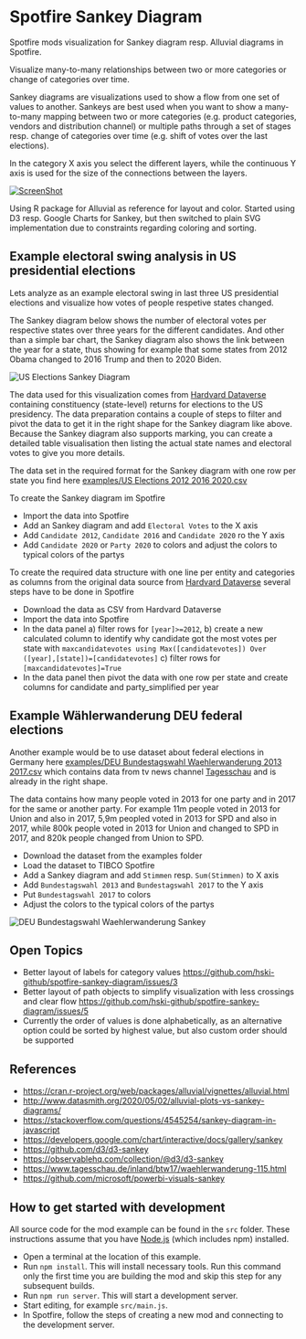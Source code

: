 # Spotfire Sankey Diagram

Spotfire mods visualization for Sankey diagram resp. Alluvial diagrams in Spotfire. 

Visualize many-to-many relationships between two or more categories or change of categories over time.

Sankey diagrams are visualizations used to show a flow from one set of values to another. Sankeys are best used when you want to show a many-to-many mapping between two or more categories (e.g. product categories, vendors and distribution channel) or multiple paths through a set of stages resp. change of categories over time (e.g. shift of votes over the last elections).

In the category X axis you select the different layers, while the continuous Y axis is used for the size of the connections between the layers.   

[![ScreenShot](/screenshots/screen-recording-spotfire-sankey.gif?raw=true)](/screenshots/screen-recording-spotfire-sankey.gif?raw=true)

Using R package for Alluvial as reference for layout and color. Started using D3 resp. Google Charts for Sankey, but then switched to plain SVG implementation due to constraints regarding coloring and  sorting.

## Example electoral swing analysis in US presidential elections

Lets analyze as an example electoral swing in last three US presidential elections and visualize how votes of people respetive states changed. 

The Sankey diagram below shows the number of electoral votes per respective states over three years for the different candidates. And other than a simple bar chart, the Sankey diagram also shows the link between the year for a state, thus showing for example that some states from 2012 Obama changed to 2016 Trump and then to 2020 Biden. 

![US Elections Sankey Diagram](https://github.com/hski-github/spotfire-sankey-diagram/blob/main/examples/US%20Elections%20Sankey%20Diagram.png?raw=true)

The data used for this visualization comes from [Hardvard Dataverse](https://dataverse.harvard.edu/dataset.xhtml?persistentId=doi:10.7910/DVN/42MVDX) containing constituency (state-level) returns for elections to the US presidency. The data preparation contains a couple of steps to filter and pivot the data to get it in the right shape for the Sankey diagram like above. Because the Sankey diagram also supports marking, you can create a detailed table visualisation then listing the actual state names and electoral votes to give you more details. 

The data set in the required format for the Sankey diagram with one row per state you find here [examples/US Elections 2012 2016 2020.csv](https://github.com/hski-github/spotfire-sankey-diagram/blob/main/examples/US%20Elections%202012%202016%202020.csv) 

To create the Sankey diagram im Spotfire

- Import the data into Spotfire 
- Add an Sankey diagram and add `Electoral Votes` to the X axis
- Add `Candidate 2012`, `Candidate 2016` and `Candidate 2020` ro the Y axis
- Add `Candidate 2020` or `Party 2020` to colors and adjust the colors to typical colors of the partys 

To create the required data structure with one line per entity and categories as columns from the original data source from [Hardvard Dataverse](https://dataverse.harvard.edu/dataset.xhtml?persistentId=doi:10.7910/DVN/42MVDX) several steps have to be done in Spotfire

- Download the data as CSV from Hardvard Dataverse 
- Import the data into Spotfire 
- In the data panel a) filter rows for `[year]>=2012`, b) create a new calculated column to identify why candidate got the most votes per state with `maxcandidatevotes using Max([candidatevotes]) Over ([year],[state])=[candidatevotes]` c) filter rows for `[maxcandidatevotes]=True`  
- In the data panel then pivot the data with one row per state and create columns for candidate and party_simplified per year

## Example Wählerwanderung DEU federal elections

Another example would be to use dataset about federal elections in Germany here [examples/DEU Bundestagswahl Waehlerwanderung 2013 2017.csv](https://github.com/hski-github/spotfire-sankey-diagram/blob/main/examples/DEU%20Bundestagswahl%20Waehlerwanderung%202013%202017.csv) which contains data from tv news channel [Tagesschau](https://www.tagesschau.de/wahl/archiv/2017-09-24-BT-DE/index.shtml) and is already in the right shape. 

The data contains how many people voted in 2013 for one party and in 2017 for the same or another party. For example 11m people voted in 2013 for Union and also in 2017, 5,9m peopled voted in 2013 for SPD and also in 2017, while 800k people voted in 2013 for Union and changed to SPD in 2017, and 820k people changed from Union to SPD.

- Download the dataset from the examples folder
- Load the dataset to TIBCO Spotfire
- Add a Sankey diagram and add `Stimmen` resp. `Sum(Stimmen)` to X axis 
- Add `Bundestagswahl 2013` and `Bundestagswahl 2017` to the Y axis
- Put `Bundestagswahl 2017` to colors 
- Adjust the colors to the typical colors of the partys

![DEU Bundestagswahl Waehlerwanderung Sankey](https://github.com/hski-github/spotfire-sankey-diagram/blob/main/examples/DEU%20Bundestagswahl%20Waehlerwanderung%20Sankey%20Diagram.png?raw=true)



## Open Topics 
- Better layout of labels for category values https://github.com/hski-github/spotfire-sankey-diagram/issues/3
- Better layout of path objects to simplify visualization with less crossings and clear flow https://github.com/hski-github/spotfire-sankey-diagram/issues/5
- Currently the order of values is done alphabetically, as an alternative option could be sorted by highest value, but also custom order should be supported

## References
- https://cran.r-project.org/web/packages/alluvial/vignettes/alluvial.html
- http://www.datasmith.org/2020/05/02/alluvial-plots-vs-sankey-diagrams/
- https://stackoverflow.com/questions/4545254/sankey-diagram-in-javascript
- https://developers.google.com/chart/interactive/docs/gallery/sankey
- https://github.com/d3/d3-sankey
- https://observablehq.com/collection/@d3/d3-sankey
- https://www.tagesschau.de/inland/btw17/waehlerwanderung-115.html
- https://github.com/microsoft/powerbi-visuals-sankey


## How to get started with development 
All source code for the mod example can be found in the `src` folder. 
These instructions assume that you have [Node.js](https://nodejs.org/en/) (which includes npm) installed. 

- Open a terminal at the location of this example.
- Run `npm install`. This will install necessary tools. Run this command only the first time you are building the mod and skip this step for any subsequent builds.
- Run `npm run server`. This will start a development server.
- Start editing, for example `src/main.js`.
- In Spotfire, follow the steps of creating a new mod and connecting to the development server.

